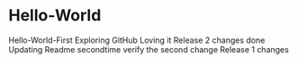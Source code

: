 # Hello-World
Hello-World-First
Exploring GitHub
Loving it
Release 2 changes done
Updating Readme secondtime
verify the second change
Release 1 changes

